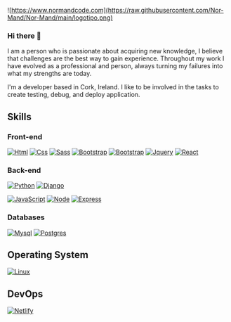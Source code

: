 ![https://www.normandcode.com](https://raw.githubusercontent.com/Nor-Mand/Nor-Mand/main/logotipo.png)
### Hi there 👋
I am a person who is passionate about acquiring new knowledge, I believe that challenges are the best way to gain experience. Throughout my work I have evolved as a professional and person, always turning my failures into what my strengths are today.

I'm a developer based in Cork, Ireland. I like to be involved in the tasks to create testing, debug, and deploy application.

<!--
**Nor-Mand/Nor-Mand** is a ✨ _special_ ✨ repository because its `README.md` (this file) appears on your GitHub profile.

Here are some ideas to get you started:

- 🔭 I’m currently working on ...
- 🌱 I’m currently learning ...
- 👯 I’m looking to collaborate on ...
- 🤔 I’m looking for help with ...
- 💬 Ask me about ...
- 📫 How to reach me: ...
- 😄 Pronouns: ...
- ⚡ Fun fact: ...
-->

## Skills

### Front-end
[![Html](https://img.shields.io/badge/HTML5-E34F26?style=for-the-badge&logo=html5&logoColor=white)]()
[![Css](https://img.shields.io/badge/CSS3-1572B6?style=for-the-badge&logo=css3&logoColor=white)]()
[![Sass](https://img.shields.io/badge/Sass-CC6699?style=for-the-badge&logo=sass&logoColor=white)]()
[![Bootstrap](https://img.shields.io/badge/Bootstrap-563D7C?style=for-the-badge&logo=bootstrap&logoColor=white)]()
[![Bootstrap](https://img.shields.io/badge/Tailwind_CSS-38B2AC?style=for-the-badge&logo=tailwind-css&logoColor=white)]()
[![Jquery](https://img.shields.io/badge/jQuery-0769AD?style=for-the-badge&logo=jquery&logoColor=white)]()
[![React](https://img.shields.io/badge/React-20232A?style=for-the-badge&logo=react&logoColor=61DAFB)]()

### Back-end
[![Python](https://img.shields.io/badge/Python-FFD43B?style=for-the-badge&logo=python&logoColor=blue)]() 
[![Django](https://img.shields.io/badge/Django-092E20?style=for-the-badge&logo=django&logoColor=white)]() 

[![JavaScript](https://img.shields.io/badge/JavaScript-F7DF1E?style=for-the-badge&logo=javascript&logoColor=white)]()
[![Node](https://img.shields.io/badge/Node.js-339933?style=for-the-badge&logo=nodedotjs&logoColor=white)]()
[![Express](https://img.shields.io/badge/Express.js-000000?style=for-the-badge&logo=express&logoColor=white)]()

### Databases
[![Mysql](https://img.shields.io/badge/MySQL-005C84?style=for-the-badge&logo=mysql&logoColor=white)]()
[![Postgres](https://img.shields.io/badge/PostgreSQL-316192?style=for-the-badge&logo=postgresql&logoColor=white&)]()

## Operating System
[![Linux](https://img.shields.io/badge/Ubuntu-E95420?style=for-the-badge&logo=ubuntu&logoColor=white)]()  

## DevOps
[![Netlify](https://img.shields.io/badge/Netlify-00C7B7?style=for-the-badge&logo=netlify&logoColor=white)]() 
	

